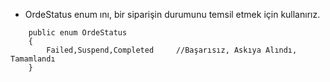 * OrdeStatus enum ını, bir siparişin durumunu temsil etmek için kullanırız.

```razor
    public enum OrdeStatus
    {
        Failed,Suspend,Completed     //Başarısız, Askıya Alındı, Tamamlandı   
    }
```
